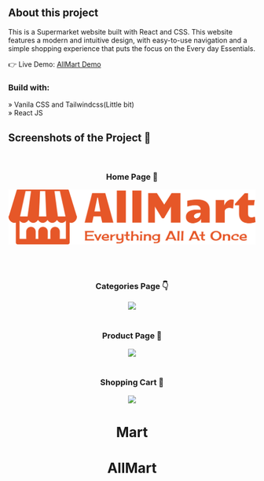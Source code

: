 <div align='center'>

 

</div>

<h2>About this project</h2>

<p>This is a Supermarket website built with React and CSS. This
website features a modern and intuitive design, with easy-to-use navigation and a
simple shopping experience that puts the focus on the Every day Essentials.</p>

👉 Live Demo: <a href='https://all-mart-app.vercel.app/'> AllMart Demo</a>

<h3>Build with:</h3>

» Vanila CSS and Tailwindcss(Little bit)<br>
» React JS

<h2>Screenshots of the Project 📸</h2>
<br>
<h3 align='center'>Home Page 🏡</h3>

<div align='center'>
<img src='https://github.com/JubairShaik/AllMart/blob/main/src/img/AllMart%20(2).png?raw=true'/>


</div>

<br><br>
<h3 align='center'>Categories Page 👇</h3>

<div align='center'>
<img src='https://user-images.githubusercontent.com/105128267/213868668-55c03494-0835-43e0-9cb1-429b9a243a65.png'/>

<br>
<br>
<h3 align='center'>Product Page 🎁</h3>

<div align='center'>
<img src='https://user-images.githubusercontent.com/105128267/213868690-5737cead-a56e-4500-88ff-d182426ce072.png'/>

<br>
<br>
<h3 align='center'>Shopping Cart 🛒</h3>

<div align='center'>
<img src='https://user-images.githubusercontent.com/105128267/213868718-6760d6de-9060-406f-816d-f9b317bb0e0c.png'/>
</div>




# Mart
# AllMart
